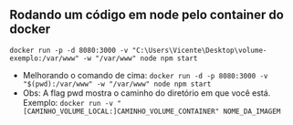 ## Rodando um código em node pelo container do docker
`docker run -p -d 8080:3000 -v "C:\Users\Vicente\Desktop\volume-exemplo:/var/www" -w "/var/www" node npm start`
- Melhorando o comando de cima: `docker run -d -p 8080:3000 -v "$(pwd):/var/www" -w "/var/www" node npm start`
- Obs: A flag pwd mostra o caminho do diretório em que você está.
  Exemplo: `docker run -v "[CAMINHO_VOLUME_LOCAL:]CAMINHO_VOLUME_CONTAINER" NOME_DA_IMAGEM`
